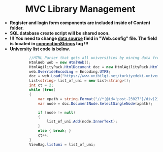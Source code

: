 <div><h1 align="center">MVC Library Management</h1></div>

- **Register and login form components are included inside of Content folder.**
- **SQL database create script will be shared soon.**
- **!!! You need to change <ins>data source</ins> field in "Web.config" file. The field is located in <ins> connectionStrings</ins> tag !!!**
- **University list code is below.**
```csharp
            //HTML Parser that gets all universities by mining data from given URL.
            HtmlWeb web = new HtmlWeb();
            HtmlAgilityPack.HtmlDocument doc = new HtmlAgilityPack.HtmlDocument();
            web.OverrideEncoding = Encoding.UTF8;
            doc = web.Load("https://www.unibilgi.net/turkiyedeki-universitelerin-listesi/");
            List<string> list_of_uni = new List<string>();
            int ct = 2;
            while (true)
            {
                var xpath = string.Format("//*[@id='post-23027']/div[2]/table[1]/tbody/tr[{0}]/td[2]", ct);
                var node = doc.DocumentNode.SelectSingleNode(xpath);

                if (node != null)
                {
                    list_of_uni.Add(node.InnerText);
                }
                else { break; }
                ct++;
            }
            ViewBag.listuni = list_of_uni;
```
